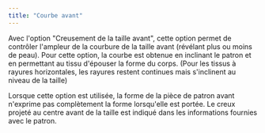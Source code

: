 ```yaml
---
title: "Courbe avant"
---
```


Avec l'option "Creusement de la taille avant", cette option permet de contrôler l'ampleur de la courbure de la taille avant (révélant plus ou moins de peau). Pour cette option, la courbe est obtenue en inclinant le patron et en permettant au tissu d'épouser la forme du corps. (Pour les tissus à rayures horizontales, les rayures restent continues mais s'inclinent au niveau de la taille)

Lorsque cette option est utilisée, la forme de la pièce de patron avant n'exprime pas complètement la forme lorsqu'elle est portée. Le creux projeté au centre avant de la taille est indiqué dans les informations fournies avec le patron.


